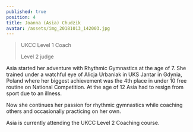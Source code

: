 ```yaml
---
published: true
position: 4
title: Joanna (Asia) Chudzik
avatar: /assets/img_20181013_142003.jpg
---
```

> UKCC Level 1 Coach
>
> Level 2 judge

Asia started her adventure with Rhythmic Gymnastics at the age of 7. She
trained under a watchful eye of Alicja Urbaniak in UKS Jantar in Gdynia,
Poland where her biggest achievement was the 4th place in under 10 free
routine on National Competition. At the age of 12 Asia had to resign from
sport due to an illness.

Now she continues her passion for rhythmic gymnastics while coaching others and occasionally practicing on her own.

Asia is currently attending the UKCC Level 2 Coaching course.
